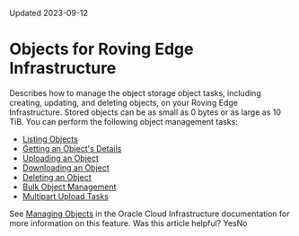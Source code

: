 Updated 2023-09-12
# Objects for Roving Edge Infrastructure
Describes how to manage the object storage object tasks, including creating, updating, and deleting objects, on your Roving Edge Infrastructure.
Stored objects can be as small as 0 bytes or as large as 10 TiB.
You can perform the following object management tasks:
  * [Listing Objects](https://docs.oracle.com/en-us/iaas/Content/Rover/Object_Storage/Object/list_object.htm#top "Describes how to list the objects contained within an Object Storage bucket on your Roving Edge Infrastructure devices.")
  * [Getting an Object's Details](https://docs.oracle.com/en-us/iaas/Content/Rover/Object_Storage/Object/head_object.htm#HeadObject "Describes how to get the details of an object contained within an Object Storage bucket on your Roving Edge Infrastructure devices.")
  * [Uploading an Object](https://docs.oracle.com/en-us/iaas/Content/Rover/Object_Storage/Object/put_object.htm#top "Learn how to upload an object to a Object Storage bucket on your Roving Edge Infrastructure device.")
  * [Downloading an Object](https://docs.oracle.com/en-us/iaas/Content/Rover/Object_Storage/Object/get_object.htm#top "Learn how to download an Object Storage object from a Roving Edge Infrastructure device to your computer.")
  * [Deleting an Object](https://docs.oracle.com/en-us/iaas/Content/Rover/Object_Storage/Object/delete_object.htm#top "Describes how to delete an object storage object contained within an object storage bucket on your Roving Edge Infrastructure devices.")
  * [Bulk Object Management](https://docs.oracle.com/en-us/iaas/Content/Rover/Object_Storage/Object/bulk_object_management.htm#top "Describes how to upload, download, and delete objects in bulk on your Roving Edge Infrastructure devices.")
  * [Multipart Upload Tasks](https://docs.oracle.com/en-us/iaas/Content/Rover/Object_Storage/Object/Multipart_Upload/multipart_uploads.htm#MultipartUploadTasks "Describes how to perform multipart upload tasks that move large Object Storageobjects to a bucket on your Roving Edge Infrastructure devices.")


See [Managing Objects](https://docs.oracle.com/iaas/Content/Object/Tasks/managingobjects.htm) in the Oracle Cloud Infrastructure documentation for more information on this feature.
Was this article helpful?
YesNo

